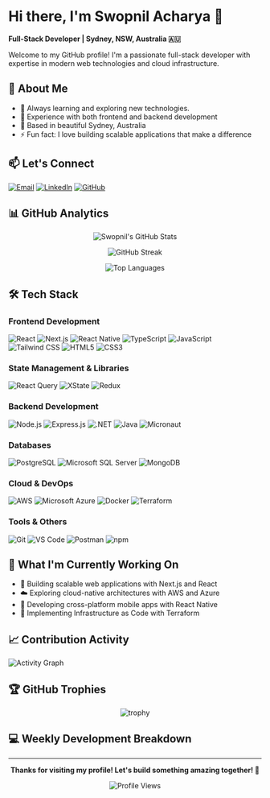 # Hi there, I'm Swopnil Acharya 👋

**Full-Stack Developer | Sydney, NSW, Australia 🇦🇺**

Welcome to my GitHub profile! I'm a passionate full-stack developer with expertise in modern web technologies and cloud infrastructure.

## 🌟 About Me

- 🌱 Always learning and exploring new technologies.
- 💼 Experience with both frontend and backend development
- 🏡 Based in beautiful Sydney, Australia
- ⚡ Fun fact: I love building scalable applications that make a difference

## 📫 Let's Connect

<div align="left">
  
[![Email](https://img.shields.io/badge/Email-swopnilacharya@gmail.com-D14836?style=for-the-badge&logo=gmail&logoColor=white)](mailto:swopnilacharya@gmail.com)
[![LinkedIn](https://img.shields.io/badge/LinkedIn-Swopnil%20Acharya-0077B5?style=for-the-badge&logo=linkedin&logoColor=white)](https://www.linkedin.com/in/swopnil-acharya/)
[![GitHub](https://img.shields.io/badge/GitHub-swopnilll-181717?style=for-the-badge&logo=github&logoColor=white)](https://github.com/swopnilll)

</div>

## 📊 GitHub Analytics

<div align="center">
  
![Swopnil's GitHub Stats](https://github-readme-stats.vercel.app/api?username=swopnilll&show_icons=true&theme=radical&include_all_commits=true&count_private=true&hide_border=true&bg_color=0D1117)

![GitHub Streak](https://github-readme-streak-stats.herokuapp.com/?user=swopnilll&theme=radical&hide_border=true&background=0D1117)

![Top Languages](https://github-readme-stats.vercel.app/api/top-langs/?username=swopnilll&layout=compact&theme=radical&hide_border=true&bg_color=0D1117&langs_count=8&hide=php)

</div>

## 🛠️ Tech Stack

### Frontend Development
![React](https://img.shields.io/badge/React-20232A?style=for-the-badge&logo=react&logoColor=61DAFB)
![Next.js](https://img.shields.io/badge/Next.js-000000?style=for-the-badge&logo=next.js&logoColor=white)
![React Native](https://img.shields.io/badge/React_Native-20232A?style=for-the-badge&logo=react&logoColor=61DAFB)
![TypeScript](https://img.shields.io/badge/TypeScript-007ACC?style=for-the-badge&logo=typescript&logoColor=white)
![JavaScript](https://img.shields.io/badge/JavaScript-F7DF1E?style=for-the-badge&logo=javascript&logoColor=black)
![Tailwind CSS](https://img.shields.io/badge/Tailwind_CSS-38B2AC?style=for-the-badge&logo=tailwind-css&logoColor=white)
![HTML5](https://img.shields.io/badge/HTML5-E34F26?style=for-the-badge&logo=html5&logoColor=white)
![CSS3](https://img.shields.io/badge/CSS3-1572B6?style=for-the-badge&logo=css3&logoColor=white)

### State Management & Libraries
![React Query](https://img.shields.io/badge/React_Query-FF4154?style=for-the-badge&logo=react-query&logoColor=white)
![XState](https://img.shields.io/badge/XState-2C5AA0?style=for-the-badge&logo=xstate&logoColor=white)
![Redux](https://img.shields.io/badge/Redux-593D88?style=for-the-badge&logo=redux&logoColor=white)

### Backend Development
![Node.js](https://img.shields.io/badge/Node.js-43853D?style=for-the-badge&logo=node.js&logoColor=white)
![Express.js](https://img.shields.io/badge/Express.js-404D59?style=for-the-badge&logo=express&logoColor=white)
![.NET](https://img.shields.io/badge/.NET-5C2D91?style=for-the-badge&logo=.net&logoColor=white)
![Java](https://img.shields.io/badge/Java-ED8B00?style=for-the-badge&logo=java&logoColor=white)
![Micronaut](https://img.shields.io/badge/Micronaut-1B1F23?style=for-the-badge&logo=micronaut&logoColor=white)

### Databases
![PostgreSQL](https://img.shields.io/badge/PostgreSQL-316192?style=for-the-badge&logo=postgresql&logoColor=white)
![Microsoft SQL Server](https://img.shields.io/badge/Microsoft%20SQL%20Server-CC2927?style=for-the-badge&logo=microsoft%20sql%20server&logoColor=white)
![MongoDB](https://img.shields.io/badge/MongoDB-4EA94B?style=for-the-badge&logo=mongodb&logoColor=white)

### Cloud & DevOps
![AWS](https://img.shields.io/badge/Amazon_AWS-232F3E?style=for-the-badge&logo=amazon-aws&logoColor=white)
![Microsoft Azure](https://img.shields.io/badge/Microsoft_Azure-0089D0?style=for-the-badge&logo=microsoft-azure&logoColor=white)
![Docker](https://img.shields.io/badge/Docker-2496ED?style=for-the-badge&logo=docker&logoColor=white)
![Terraform](https://img.shields.io/badge/Terraform-623CE4?style=for-the-badge&logo=terraform&logoColor=white)

### Tools & Others
![Git](https://img.shields.io/badge/Git-F05032?style=for-the-badge&logo=git&logoColor=white)
![VS Code](https://img.shields.io/badge/VS_Code-007ACC?style=for-the-badge&logo=visual-studio-code&logoColor=white)
![Postman](https://img.shields.io/badge/Postman-FF6C37?style=for-the-badge&logo=postman&logoColor=white)
![npm](https://img.shields.io/badge/npm-CB3837?style=for-the-badge&logo=npm&logoColor=white)

## 🎯 What I'm Currently Working On

- 🚀 Building scalable web applications with Next.js and React
- ☁️ Exploring cloud-native architectures with AWS and Azure
- 📱 Developing cross-platform mobile apps with React Native
- 🔧 Implementing Infrastructure as Code with Terraform

## 📈 Contribution Activity

![Activity Graph](https://github-readme-activity-graph.vercel.app/graph?username=swopnilll&theme=react-dark&bg_color=0D1117&hide_border=true)

## 🏆 GitHub Trophies

<div align="center">
  
![trophy](https://github-profile-trophy.vercel.app/?username=swopnilll&theme=radical&no-frame=true&no-bg=false&margin-w=4)

</div>

## 💻 Weekly Development Breakdown

<!--START_SECTION:waka-->
<!--END_SECTION:waka-->

---

<div align="center">
  
**Thanks for visiting my profile! Let's build something amazing together! 🚀**

![Profile Views](https://komarev.com/ghpvc/?username=swopnilll&label=Profile%20views&color=0e75b6&style=flat)

</div>
